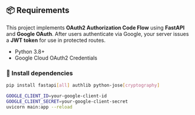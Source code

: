 ## 📦 Requirements
This project implements **OAuth2 Authorization Code Flow** using **FastAPI** and **Google OAuth**. After users authenticate via Google, your server issues a **JWT token** for use in protected routes.

- Python 3.8+
- Google Cloud OAuth2 Credentials

### 🔧 Install dependencies

```bash
pip install fastapi[all] authlib python-jose[cryptography]

GOOGLE_CLIENT_ID=your-google-client-id
GOOGLE_CLIENT_SECRET=your-google-client-secret
uvicorn main:app --reload
